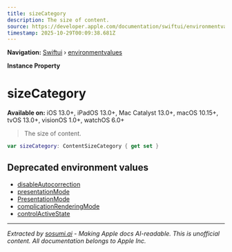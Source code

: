 ```yaml
---
title: sizeCategory
description: The size of content.
source: https://developer.apple.com/documentation/swiftui/environmentvalues/sizecategory
timestamp: 2025-10-29T00:09:38.681Z
---
```


**Navigation:** [Swiftui](/documentation/swiftui) › [environmentvalues](/documentation/swiftui/environmentvalues)

**Instance Property**

# sizeCategory

**Available on:** iOS 13.0+, iPadOS 13.0+, Mac Catalyst 13.0+, macOS 10.15+, tvOS 13.0+, visionOS 1.0+, watchOS 6.0+

> The size of content.

```swift
var sizeCategory: ContentSizeCategory { get set }
```

## Deprecated environment values

- [disableAutocorrection](/documentation/swiftui/environmentvalues/disableautocorrection)
- [presentationMode](/documentation/swiftui/environmentvalues/presentationmode)
- [PresentationMode](/documentation/swiftui/presentationmode)
- [complicationRenderingMode](/documentation/swiftui/environmentvalues/complicationrenderingmode)
- [controlActiveState](/documentation/swiftui/environmentvalues/controlactivestate)

---

*Extracted by [sosumi.ai](https://sosumi.ai) - Making Apple docs AI-readable.*
*This is unofficial content. All documentation belongs to Apple Inc.*
